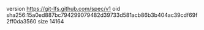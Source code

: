 version https://git-lfs.github.com/spec/v1
oid sha256:15a0ed887bc794299079482d39733d581acb86b3b404ac39cdf69f2ff0da3560
size 14164
